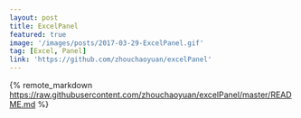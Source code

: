```yaml
---
layout: post
title: ExcelPanel
featured: true
image: '/images/posts/2017-03-29-ExcelPanel.gif'
tag: [Excel, Panel]
link: 'https://github.com/zhouchaoyuan/excelPanel'
---
```


{% remote_markdown https://raw.githubusercontent.com/zhouchaoyuan/excelPanel/master/README.md %}
